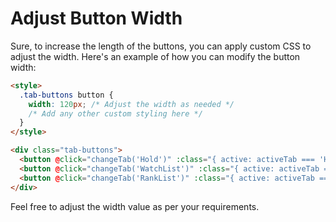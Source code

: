 # **Adjust Button Width**
Sure, to increase the length of the buttons, you can apply custom CSS to adjust the width. Here's an example of how you can modify the button width:

```html
<style>
  .tab-buttons button {
    width: 120px; /* Adjust the width as needed */
    /* Add any other custom styling here */
  }
</style>

<div class="tab-buttons">
  <button @click="changeTab('Hold')" :class="{ active: activeTab === 'Hold' }">Hold</button>
  <button @click="changeTab('WatchList')" :class="{ active: activeTab === 'WatchList' }">WatchList</button>
  <button @click="changeTab('RankList')" :class="{ active: activeTab === 'RankList' }">RankList</button>
</div>
```

Feel free to adjust the width value as per your requirements.




